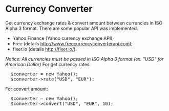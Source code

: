 Currency Converter
==================
Get currency exchange rates & convert amount between currencies in ISO Alpha 3 format.
There are some popular API was implemented.
 - Yahoo Finance (Yahoo currency exchange API);
 - Free (details http://www.freecurrencyconverterapi.com);
 - fixer.io (details http://fixer.io/).

<i>Notice: All currencies must be passed in ISO Alpha 3 format (ex. "USD" for American Dollar)</i>
For get currency rates:
<pre>
  $converter = new Yahoo();
  $converter->rate("USD", "EUR");
</pre>
For convert amount:
<pre>
  $converter = new Yahoo();
  $converter->convert("USD", "EUR", 10);
</pre>
